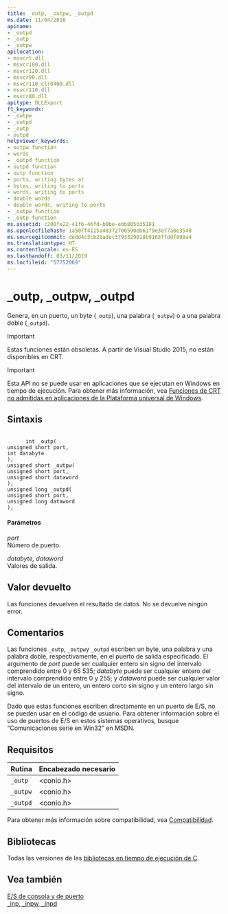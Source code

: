 ```yaml
---
title: _outp, _outpw, _outpd
ms.date: 11/04/2016
apiname:
- _outpd
- _outp
- _outpw
apilocation:
- msvcrt.dll
- msvcr100.dll
- msvcr120.dll
- msvcr90.dll
- msvcr110_clr0400.dll
- msvcr110.dll
- msvcr80.dll
apitype: DLLExport
f1_keywords:
- _outpw
- _outpd
- _outp
- outpd
helpviewer_keywords:
- outpw function
- words
- _outpd function
- outpd function
- outp function
- ports, writing bytes at
- bytes, writing to ports
- words, writing to ports
- double words
- double words, writing to ports
- _outpw function
- _outp function
ms.assetid: c200fe22-41f6-46fd-b0be-ebb805b35181
ms.openlocfilehash: 1a507f4115a48372706590eb61f9e3e77a0e3548
ms.sourcegitcommit: dedd4c3cb28adec3793329018b9163ffddf890a4
ms.translationtype: HT
ms.contentlocale: es-ES
ms.lasthandoff: 03/11/2019
ms.locfileid: "57752069"
---
```

# <a name="outp-outpw-outpd"></a>_outp, _outpw, _outpd

Genera, en un puerto, un byte (`_outp`), una palabra (`_outpw`) o a una palabra doble (`_outpd`).

> [!IMPORTANT]
>  Estas funciones están obsoletas. A partir de Visual Studio 2015, no están disponibles en CRT.

> [!IMPORTANT]
>  Esta API no se puede usar en aplicaciones que se ejecutan en Windows en tiempo de ejecución. Para obtener más información, vea [Funciones de CRT no admitidas en aplicaciones de la Plataforma universal de Windows](../cppcx/crt-functions-not-supported-in-universal-windows-platform-apps.md).

## <a name="syntax"></a>Sintaxis

```

      int _outp(
unsigned short port,
int databyte
);
unsigned short _outpw(
unsigned short port,
unsigned short dataword
);
unsigned long _outpd(
unsigned short port,
unsigned long dataword
);
```

#### <a name="parameters"></a>Parámetros
*port*<br/>
Número de puerto.

*databyte, dataword*<br/>
Valores de salida.

## <a name="return-value"></a>Valor devuelto

Las funciones devuelven el resultado de datos. No se devuelve ningún error.

## <a name="remarks"></a>Comentarios

Las funciones `_outp`, `_outpw`y `_outpd` escriben un byte, una palabra y una palabra doble, respectivamente, en el puerto de salida especificado. El argumento de *port* puede ser cualquier entero sin signo del intervalo comprendido entre 0 y 65 535; *databyte* puede ser cualquier entero del intervalo comprendido entre 0 y 255; y *dataword* puede ser cualquier valor del intervalo de un entero, un entero corto sin signo y un entero largo sin signo.

Dado que estas funciones escriben directamente en un puerto de E/S, no se pueden usar en el código de usuario. Para obtener información sobre el uso de puertos de E/S en estos sistemas operativos, busque “Comunicaciones serie en Win32” en MSDN.

## <a name="requirements"></a>Requisitos

|Rutina|Encabezado necesario|
|-------------|---------------------|
|`_outp`|\<conio.h>|
|`_outpw`|\<conio.h>|
|`_outpd`|\<conio.h>|

Para obtener más información sobre compatibilidad, vea [Compatibilidad](../c-runtime-library/compatibility.md).

## <a name="libraries"></a>Bibliotecas

Todas las versiones de las [bibliotecas en tiempo de ejecución de C](../c-runtime-library/crt-library-features.md).

## <a name="see-also"></a>Vea también

[E/S de consola y de puerto](../c-runtime-library/console-and-port-i-o.md)<br/>
[_inp, _inpw, _inpd](../c-runtime-library/inp-inpw-inpd.md)
